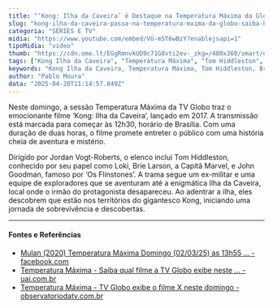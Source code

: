 ```yaml
---
title: "‘Kong: Ilha da Caveira’ é Destaque na Temperatura Máxima da Globo"
slug: "kong-ilha-da-caveira-passa-na-temperatura-mxima-da-globo-saiba-horrio"
categoria: "SÉRIES E TV"
midia: "https://www.youtube.com/embed/VU-m5T6wBzY?enablejsapi=1"
tipoMidia: "video"
thumb: "https://cdn.ome.lt/EGgRmnvkUD9c71G8vti2ev-_zkg=/480x360/smart/extras/conteudos/kongskullisland_Lq0Q3ED.jpg"
tags: ["Kong Ilha da Caveira", "Temperatura Máxima", "Tom Hiddleston", "Brie Larson", "TV Globo"]
keywords: "Kong Ilha da Caveira, Temperatura Máxima, Tom Hiddleston, Brie Larson, TV Globo"
author: "Pablo Moura"
data: "2025-04-20T11:14:57.849Z"
---
```


Neste domingo, a sessão Temperatura Máxima da TV Globo traz o emocionante filme ‘Kong: Ilha da Caveira’, lançado em 2017. A transmissão está marcada para começar às 12h30, horário de Brasília. Com uma duração de duas horas, o filme promete entreter o público com uma história cheia de aventura e mistério.

Dirigido por Jordan Vogt-Roberts, o elenco inclui Tom Hiddleston, conhecido por seu papel como Loki, Brie Larson, a Capitã Marvel, e John Goodman, famoso por ‘Os Flinstones’. A trama segue um ex-militar e uma equipe de exploradores que se aventuram até a enigmática Ilha da Caveira, local onde o irmão do protagonista desapareceu. Ao adentrar a ilha, eles descobrem que estão nos territórios do gigantesco Kong, iniciando uma jornada de sobrevivência e descobertas.

---

#### Fontes e Referências

- [Mulan (2020) Temperatura Máxima Domingo (02/03/25) as 13h55 ... - facebook.com](https://www.facebook.com/permalink.php/?story_fbid=514516011690866&id=100093974138476)
- [Temperatura Máxima - Saiba qual filme a TV Globo exibe neste ... - uai.com.br](https://www.uai.com.br/app/entretenimento/series-e-tv/2024/06/08/not-series-e-tv,340697/temperatura-maxima-saiba-qual-filme-a-tv-globo-exibe-neste-domingo.shtml)
- [Temperatura Máxima - TV Globo exibe o filme X neste domingo - observatoriodatv.com.br](https://observatoriodatv.com.br/filmes/temperatura-maxima-saiba-qual-filme-a-tv-globo-exibe-neste-domingo-67)